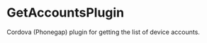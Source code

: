 GetAccountsPlugin
=================

Cordova (Phonegap) plugin for getting the list of device accounts.
